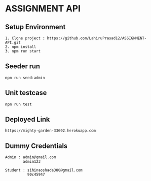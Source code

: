 # ASSIGNMENT API

## Setup Environment

    1. Clone project : https://github.com/LahiruPrasad12/ASSIGNMENT-API.git
    2. npm install
    3. npm run start


## Seeder run
    npm run seed:admin

## Unit testcase
    npm run test

## Deployed Link
    https://mighty-garden-33602.herokuapp.com

## Dummy Credentials
    Admin : admin@gmail.com
            admin123

    Student : sihinaoshada380@gmail.com
              90c45947

   
